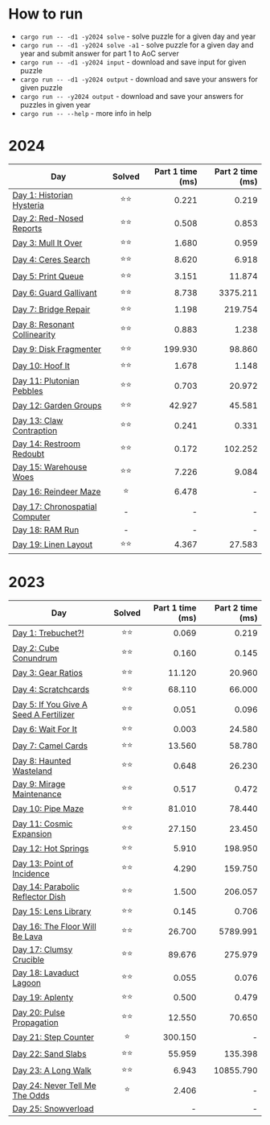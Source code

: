 # How to run

* `cargo run -- -d1 -y2024 solve` - solve puzzle for a given day and year
* `cargo run -- -d1 -y2024 solve -a1` - solve puzzle for a given day and year and submit answer for part 1 to AoC server
* `cargo run -- -d1 -y2024 input` - download and save input for given puzzle
* `cargo run -- -d1 -y2024 output` - download and save your answers for given puzzle
* `cargo run -- -y2024 output` - download and save your answers for puzzles in given year
* `cargo run -- --help` - more info in help

# 2024

| Day                                                               | Solved | Part 1 time (ms) | Part 2 time (ms) |
|-------------------------------------------------------------------|:------:|-----------------:|-----------------:|
| [Day 1: Historian Hysteria](src/solutions/year2024/day01.rs)      |   ⭐⭐   |            0.221 |            0.219 |
| [Day 2: Red-Nosed Reports](src/solutions/year2024/day02.rs)       |   ⭐⭐   |            0.508 |            0.853 |
| [Day 3: Mull It Over](src/solutions/year2024/day03.rs)            |   ⭐⭐   |            1.680 |            0.959 |
| [Day 4: Ceres Search](src/solutions/year2024/day04.rs)            |   ⭐⭐   |            8.620 |            6.918 |
| [Day 5: Print Queue](src/solutions/year2024/day05.rs)             |   ⭐⭐   |            3.151 |           11.874 |
| [Day 6: Guard Gallivant](src/solutions/year2024/day06.rs)         |   ⭐⭐   |            8.738 |         3375.211 |
| [Day 7: Bridge Repair](src/solutions/year2024/day07.rs)           |   ⭐⭐   |            1.198 |          219.754 |
| [Day 8: Resonant Collinearity](src/solutions/year2024/day08.rs)   |   ⭐⭐   |            0.883 |            1.238 |
| [Day 9: Disk Fragmenter](src/solutions/year2024/day09.rs)         |   ⭐⭐   |          199.930 |           98.860 |
| [Day 10: Hoof It](src/solutions/year2024/day10.rs)                |   ⭐⭐   |            1.678 |            1.148 |
| [Day 11: Plutonian Pebbles](src/solutions/year2024/day11.rs)      |   ⭐⭐   |            0.703 |           20.972 |
| [Day 12: Garden Groups](src/solutions/year2024/day12.rs)          |   ⭐⭐   |           42.927 |           45.581 |
| [Day 13: Claw Contraption](src/solutions/year2024/day13.rs)       |   ⭐⭐   |            0.241 |            0.331 |
| [Day 14: Restroom Redoubt](src/solutions/year2024/day14.rs)       |   ⭐⭐   |            0.172 |          102.252 |
| [Day 15: Warehouse Woes](src/solutions/year2024/day15.rs)         |   ⭐⭐   |            7.226 |            9.084 |
| [Day 16: Reindeer Maze](src/solutions/year2024/day16.rs)          |   ⭐    |            6.478 |                - |
| [Day 17: Chronospatial Computer](src/solutions/year2024/day17.rs) |   -    |                - |                - |
| [Day 18: RAM Run](src/solutions/year2024/day18.rs)                |   -    |                - |                - |
| [Day 19: Linen Layout](src/solutions/year2024/day19.rs)           |   ⭐⭐   |            4.367 |           27.583 |

# 2023

| Day                                                                       | Solved | Part 1 time (ms) | Part 2 time (ms) |
|---------------------------------------------------------------------------|:------:|-----------------:|-----------------:|
| [Day 1: Trebuchet?!](src/solutions/year2023/day01.rs)                     |   ⭐⭐   |            0.069 |            0.219 |
| [Day 2: Cube Conundrum](src/solutions/year2023/day02.rs)                  |   ⭐⭐   |            0.160 |            0.145 |
| [Day 3: Gear Ratios](src/solutions/year2023/day03.rs)                     |   ⭐⭐   |           11.120 |           20.960 |
| [Day 4: Scratchcards](src/solutions/year2023/day04.rs)                    |   ⭐⭐   |           68.110 |           66.000 |
| [Day 5: If You Give A Seed A Fertilizer](src/solutions/year2023/day05.rs) |   ⭐⭐   |            0.051 |            0.096 |
| [Day 6: Wait For It](src/solutions/year2023/day06.rs)                     |   ⭐⭐   |            0.003 |           24.580 |
| [Day 7: Camel Cards](src/solutions/year2023/day07.rs)                     |   ⭐⭐   |           13.560 |           58.780 |
| [Day 8: Haunted Wasteland](src/solutions/year2023/day08.rs)               |   ⭐⭐   |            0.648 |           26.230 |
| [Day 9: Mirage Maintenance](src/solutions/year2023/day09.rs)              |   ⭐⭐   |            0.517 |            0.472 |
| [Day 10: Pipe Maze](src/solutions/year2023/day10.rs)                      |   ⭐⭐   |           81.010 |           78.440 |
| [Day 11: Cosmic Expansion](src/solutions/year2023/day11.rs)               |   ⭐⭐   |           27.150 |           23.450 |
| [Day 12: Hot Springs](src/solutions/year2023/day12.rs)                    |   ⭐⭐   |            5.910 |          198.950 |
| [Day 13: Point of Incidence](src/solutions/year2023/day13.rs)             |   ⭐⭐   |            4.290 |          159.750 |
| [Day 14: Parabolic Reflector Dish](src/solutions/year2023/day14.rs)       |   ⭐⭐   |            1.500 |          206.057 |
| [Day 15: Lens Library](src/solutions/year2023/day15.rs)                   |   ⭐⭐   |            0.145 |            0.706 |
| [Day 16: The Floor Will Be Lava](src/solutions/year2023/day16.rs)         |   ⭐⭐   |           26.700 |         5789.991 |
| [Day 17: Clumsy Crucible](src/solutions/year2023/day17.rs)                |   ⭐⭐   |           89.676 |          275.979 |
| [Day 18: Lavaduct Lagoon](src/solutions/year2023/day18.rs)                |   ⭐⭐   |            0.055 |            0.076 |
| [Day 19: Aplenty](src/solutions/year2023/day19.rs)                        |   ⭐⭐   |            0.500 |            0.479 |
| [Day 20: Pulse Propagation](src/solutions/year2023/day20.rs)              |   ⭐⭐   |           12.550 |           70.650 |
| [Day 21: Step Counter](src/solutions/year2023/day21.rs)                   |   ⭐    |          300.150 |                - |
| [Day 22: Sand Slabs](src/solutions/year2023/day22.rs)                     |   ⭐⭐   |           55.959 |          135.398 |
| [Day 23: A Long Walk](src/solutions/year2023/day23.rs)                    |   ⭐⭐   |            6.943 |        10855.790 |
| [Day 24: Never Tell Me The Odds](src/solutions/year2023/day24.rs)         |   ⭐    |            2.406 |                - |
| [Day 25: Snowverload](src/solutions/year2023/day25.rs)                    |        |                - |                - |